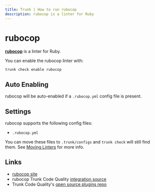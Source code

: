 ```yaml
---
title: Trunk | How to run rubocop
description: rubocop is a linter for Ruby
---
```


# rubocop

[**rubocop**](https://github.com/rubocop/rubocop#readme) is a linter for Ruby.

You can enable the rubocop linter with:

```shell
trunk check enable rubocop
```

## Auto Enabling

rubocop will be auto-enabled if a `.rubocop.yml` config file is present.

## Settings

rubocop supports the following config files:

* `.rubocop.yml`

You can move these files to `.trunk/configs` and `trunk check` will still find them. See [Moving Linters](../configure-linters.md#moving-linters) for more info.

## Links

* [rubocop site](https://github.com/rubocop/rubocop#readme)
* rubocop Trunk Code Quality [integration source](https://github.com/trunk-io/plugins/tree/main/linters/rubocop)
* Trunk Code Quality's [open source plugins repo](https://github.com/trunk-io/plugins/tree/main)
